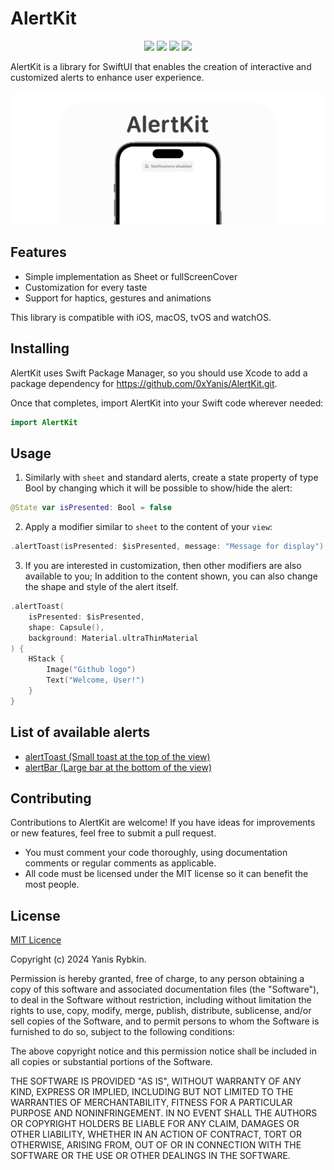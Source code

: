 # AlertKit

<p align="center">
    <img src="https://img.shields.io/badge/iOS-15.0+-27ae60.svg" />
    <img src="https://img.shields.io/badge/macOS-13.0+-2980b9.svg" />
    <img src="https://img.shields.io/badge/tvOS-15.0+-8e44ad.svg" />
    <img src="https://img.shields.io/badge/watchOS-8.0+-c0392b.svg" />
</p>

AlertKit is a library for SwiftUI that enables the creation of interactive and customized alerts to enhance user experience.

<html>
 <body>
  <p>
    <img src="image.png">
  </p>
 </body>
</html>

## Features

- Simple implementation as Sheet or fullScreenCover
- Сustomization for every taste
- Support for haptics, gestures and animations

This library is compatible with iOS, macOS, tvOS and watchOS.

## Installing

AlertKit uses Swift Package Manager, so you should use Xcode to add a package dependency for <https://github.com/0xYanis/AlertKit.git>.

Once that completes, import AlertKit into your Swift code wherever needed:

```swift
import AlertKit
```

## Usage

1. Similarly with `sheet` and standard alerts, create a state property of type Bool by changing which it will be possible to show/hide the alert:

```swift
@State var isPresented: Bool = false
```

2. Apply a modifier similar to `sheet` to the content of your `view`:

```swift
.alertToast(isPresented: $isPresented, message: "Message for display")
```

3. If you are interested in customization, then other modifiers are also available to you; In addition to the content shown, you can also change the shape and style of the alert itself.

```swift
.alertToast(
    isPresented: $isPresented,
    shape: Capsule(),
    background: Material.ultraThinMaterial
) {
    HStack {
        Image("Github logo")
        Text("Welcome, User!")
    }
}
```

## List of available alerts

- [alertToast (Small toast at the top of the view)](https://github.com/0xYanis/AlertKit/blob/main/Sources/AlertKit/Extensions/AlertToastViewExtensions.swift)
- [alertBar (Large bar at the bottom of the view)](https://github.com/0xYanis/AlertKit/blob/main/Sources/AlertKit/Extensions/AlertBarViewExtensions.swift)



## Contributing

Contributions to AlertKit are welcome! If you have ideas for improvements or new features, feel free to submit a pull request.

- You must comment your code thoroughly, using documentation comments or regular comments as applicable.
- All code must be licensed under the MIT license so it can benefit the most people.

## License

[MIT Licence](https://github.com/0xYanis/AlertKit/blob/main/LICENSE)

Copyright (c) 2024 Yanis Rybkin.

Permission is hereby granted, free of charge, to any person obtaining a copy of this software and associated documentation files (the "Software"), to deal in the Software without restriction, including without limitation the rights to use, copy, modify, merge, publish, distribute, sublicense, and/or sell copies of the Software, and to permit persons to whom the Software is furnished to do so, subject to the following conditions:

The above copyright notice and this permission notice shall be included in all copies or substantial portions of the Software.

THE SOFTWARE IS PROVIDED "AS IS", WITHOUT WARRANTY OF ANY KIND, EXPRESS OR IMPLIED, INCLUDING BUT NOT LIMITED TO THE WARRANTIES OF MERCHANTABILITY, FITNESS FOR A PARTICULAR PURPOSE AND NONINFRINGEMENT. IN NO EVENT SHALL THE AUTHORS OR COPYRIGHT HOLDERS BE LIABLE FOR ANY CLAIM, DAMAGES OR OTHER LIABILITY, WHETHER IN AN ACTION OF CONTRACT, TORT OR OTHERWISE, ARISING FROM, OUT OF OR IN CONNECTION WITH THE SOFTWARE OR THE USE OR OTHER DEALINGS IN THE SOFTWARE.
